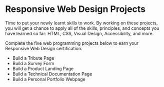 # Responsive Web Design Projects

Time to put your newly learnt skills to work. By working on these projects, you will get a chance to apply all of the skills, principles, and concepts you have learned so far: HTML, CSS, Visual Design, Accessibility, and more.

Complete the five web programming projects below to earn your Responsive Web Design certification.

* Build a Tribute Page
* Build a Survey Form
* Build a Product Landing Page
* Build a Technical Documentation Page
* Build a Personal Portfolio Webpage
